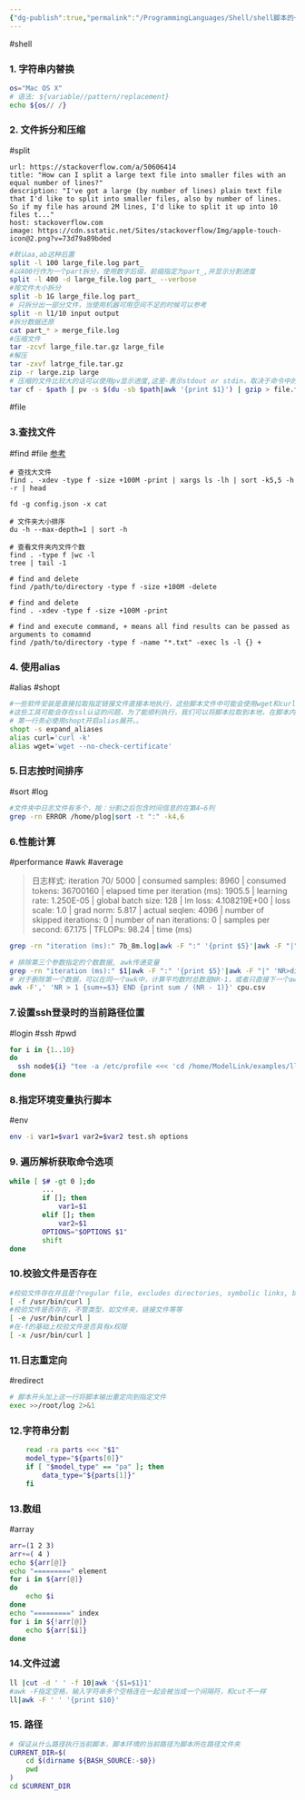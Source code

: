 ```yaml
---
{"dg-publish":true,"permalink":"/ProgrammingLanguages/Shell/shell脚本的一些tricks/","noteIcon":"3"}
---
```


#shell
### 1. 字符串内替换

```bash
os="Mac OS X"
# 语法: ${variable//pattern/replacement}
echo ${os// /}
```

### 2. 文件拆分和压缩
#split 

```cardlink
url: https://stackoverflow.com/a/50606414
title: "How can I split a large text file into smaller files with an equal number of lines?"
description: "I've got a large (by number of lines) plain text file that I'd like to split into smaller files, also by number of lines.  So if my file has around 2M lines, I'd like to split it up into 10 files t..."
host: stackoverflow.com
image: https://cdn.sstatic.net/Sites/stackoverflow/Img/apple-touch-icon@2.png?v=73d79a89bded
```


```bash
#默认aa,ab这种后置
split -l 100 large_file.log part_
#以400行作为一个part拆分，使用数字后缀，前缀指定为part_,并显示分割进度
split -l 400 -d large_file.log part_ --verbose
#按文件大小拆分
split -b 1G large_file.log part_
# 只拆分出一部分文件，当使用机器可用空间不足的时候可以参考
split -n l1/10 input output
#拆分数据还原
cat part_* > merge_file.log
#压缩文件
tar -zcvf large_file.tar.gz large_file
#解压
tar -zxvf latrge_file.tar.gz
zip -r large.zip large
# 压缩的文件比较大的话可以使用pv显示进度,这里-表示stdout or stdin，取决于命令中的位置，需要明确的是这不是shell内置的而是取决于具体命令的实现
tar cf - $path | pv -s $(du -sb $path|awk '{print $1}') | gzip > file.tar.gz

```

#file
### 3.查找文件
#find #file
[参考](https://www.myfreax.com/find-large-files-in-linux/)

```shell
# 查找大文件
find . -xdev -type f -size +100M -print | xargs ls -lh | sort -k5,5 -h -r | head

fd -g config.json -x cat

# 文件夹大小排序
du -h --max-depth=1 | sort -h

# 查看文件夹内文件个数
find . -type f |wc -l
tree | tail -1

# find and delete
find /path/to/directory -type f -size +100M -delete

# find and delete
find . -xdev -type f -size +100M -print

# find and execute command, + means all find results can be passed as arguments to comamnd
find /path/to/directory -type f -name "*.txt" -exec ls -l {} +

```

### 4. 使用alias
#alias #shopt

```bash
#一些软件安装是直接拉取指定链接文件直接本地执行，这些脚本文件中可能会使用wget和curl来拉取依赖
#这些工具可能会存在ssl认证的问题，为了能顺利执行，我们可以将脚本拉取到本地，在脚本内第一行使用alias
# 第一行务必使用shopt开启alias展开。。
shopt -s expand_aliases
alias curl='curl -k'
alias wget='wget --no-check-certificate'

```

### 5.日志按时间排序
#sort #log
```bash
#文件夹中日志文件有多个，按：分割之后包含时间信息的在第4~6列
grep -rn ERROR /home/plog|sort -t ":" -k4,6

```

### 6.性能计算
#performance #awk #average
> 日志样式:
>  iteration       70/    5000 | consumed samples:         8960 | consumed tokens:     36700160 | elapsed time per iteration (ms): 1905.5 | learning rate: 1.250E-05 | global batch size:   128 | lm loss: 4.108219E+00 | loss scale: 1.0 | grad norm: 5.817 | actual seqlen:  4096 | number of skipped iterations:   0 | number of nan iterations:   0 | samples per second: 67.175 | TFLOPs: 98.24 | time (ms)
```bash
grep -rn "iteration (ms):" 7b_8m.log|awk -F ":" '{print $5}'|awk -F "|" '{print $1}' |awk '{sum+=$1} END {printf "average performance= %f tokens/s/p",sum/NR}'

# 排除第三个参数指定的个数数据, awk传递变量
grep -rn "iteration (ms):" $1|awk -F ":" '{print $5}'|awk -F "|" 'NR>dismiss {print $1}' dismiss=$3 |awk '{sum+=$1} END {printf ",avg iteration time: %fms, average performance= %f tokens/s/p\n",sum/NR, perbz*4096*1000*NR/sum}' perbz=$2
# 对于删除第一个数据，可以在同一个awk中，计算平均数时总数是NR-1，或者只直接下一个awk，总数还是NR
awk -F',' 'NR > 1 {sum+=$3} END {print sum / (NR - 1)}' cpu.csv 
```

### 7.设置ssh登录时的当前路径位置
#login #ssh #pwd
```bash
for i in {1..10}
do
  ssh node${i} "tee -a /etc/profile <<< 'cd /home/ModelLink/examples/llama2"
done

```

### 8.指定环境变量执行脚本
#env
```bash
env -i var1=$var1 var2=$var2 test.sh options

```

### 9. 遍历解析获取命令选项
```bash
while [ $# -gt 0 ];do
        ...
        if []; then
	        var1=$1
	    elif []; then
	        var2=$1
        OPTIONS="$OPTIONS $1"
        shift
done

```

### 10.校验文件是否存在
```bash
#校验文件存在并且是个regular file, excludes directories, symbolic links, block devices, character devices, etc
[ -f /usr/bin/curl ]
#校验文件是否存在，不管类型，如文件夹，链接文件等等
[ -e /usr/bin/curl ]
#在-f的基础上校验文件是否具有x权限
[ -x /usr/bin/curl ]
```

### 11.日志重定向
#redirect
```bash
# 脚本开头加上这一行将脚本输出重定向到指定文件
exec >>/root/log 2>&1

```


### 12.字符串分割

```sh
    read -ra parts <<< "$1"
    model_type="${parts[0]}"
    if [ "$model_type" == "pa" ]; then
        data_type="${parts[1]}"
    fi

```

### 13.数组
#array

```bash
arr=(1 2 3)
arr+=( 4 )
echo ${arr[@]}
echo "=========" element
for i in ${arr[@]}
do
	echo $i
done
echo "=========" index
for i in ${!arr[@]}
	echo ${arr[$i]}
done

```
### 14.文件过滤
```sh
ll |cut -d ' ' -f 10|awk '{$1=$1}1'
#awk -F指定空格，输入字符串多个空格连在一起会被当成一个间隔符，和cut不一样
ll|awk -F ' ' '{print $10}'

```

### 15. 路径

```sh
# 保证从什么路径执行当前脚本，脚本环境的当前路径为脚本所在路径文件夹
CURRENT_DIR=$(
    cd $(dirname ${BASH_SOURCE:-$0})
    pwd
)
cd $CURRENT_DIR


```